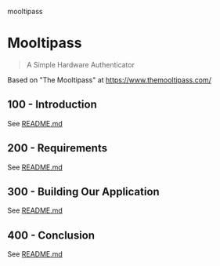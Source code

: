 mooltipass
# Mooltipass

> A Simple Hardware Authenticator

Based on "The Mooltipass" at https://www.themooltipass.com/

## 100 - Introduction

See [README.md](./100/README.md)

## 200 - Requirements

See [README.md](./200/README.md)

## 300 - Building Our Application

See [README.md](./300/README.md)

## 400 - Conclusion

See [README.md](./400/README.md)
